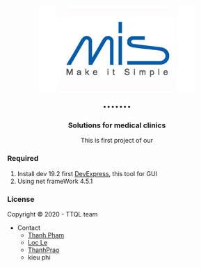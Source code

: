 
<h1 align="center">
  <img src="logo.png"/><br/>
  .......
</h1>

<h3 align="center">
Solutions for medical clinics
</h3>
<p align="center" >This is first project of our<p>

 ### Required
 1. Install dev 19.2 first [DevExpress](https://drive.google.com/file/d/1IdDOa0OU8kIKCbc6uKn5Lm3dcj6c2Qwh/view?usp=sharing ""), this tool for GUI  
 2. Using net frameWork 4.5.1
 ### License

Copyright © 2020 - TTQL team

- Contact
    - [Thanh Pham](https://github.com/hoangthanhpro97)
    - [Loc Le](https://github.com/locle1601)
    - [ThanhPrao](https://github.com/thanhprao)
    - kieu phi

